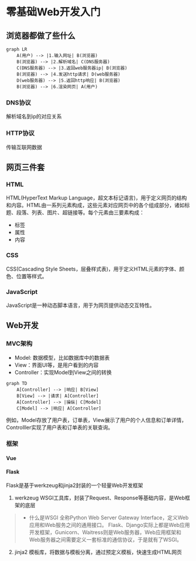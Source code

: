 # 零基础Web开发入门

## 浏览器都做了些什么
```mermaid
graph LR
    A(用户) --> |1.输入网址| B(浏览器)
    B(浏览器) --> |2.解析域名| C(DNS服务器)
    C(DNS服务器) --> |3.返回web服务器ip| B(浏览器)
    B(浏览器) --> |4.发送http请求| D(web服务器)
    D(web服务器) --> |5.返回http响应| B(浏览器)
    B(浏览器) --> |6.渲染网页| A(用户)
```
### DNS协议
解析域名到ip的对应关系

### HTTP协议
传输互联网数据


## 网页三件套
### HTML
HTML(HyperText Markup Language，超文本标记语言)，用于定义网页的结构和内容。HTML由一系列元素构成，这些元素对应网页中的各个组成部分，诸如标题、段落、列表、图片、超链接等。每个元素由三要素构成：
- 标签
- 属性
- 内容

### CSS
CSS(Cascading Style Sheets，层叠样式表)，用于定义HTML元素的字体、颜色、位置等样式。

### JavaScript
JavaScript是一种动态脚本语言，用于为网页提供动态交互特性。

## Web开发
### MVC架构
- Model: 数据模型，比如数据库中的数据表
- View：界面UI等，是用户看到的内容
- Controller：实现Model到View之间的转换
```mermaid
graph TD
    A[Controller] --> |响应| B[View]
    B[View] --> |请求| A[Controller]
    A[Controller] --> |操纵| C[Model]
    C[Model] --> |响应| A[Controller]
```
例如，Model存放了用户表，订单表，View展示了用户的个人信息和订单详情，Controlller实现了用户表和订单表的关联查询。

### 框架
#### Vue

#### Flask
Flask是基于werkzeug和jinja2封装的一个轻量Web开发框架
1. werkzeug
WSGI工具库，封装了Request、Response等基础内容，是Web框架的底层

> - 什么是WSGI
全称Python Web Server Gateway Interface，定义Web应用和Web服务之间的通用接口。
Flask、Django实际上都是Web应用开发框架，Gunicorn、Waitress则是Web服务器，Web应用框架和Web服务器之间需要定义一套标准的通信协议，于是就有了WSGI。

2. jinja2
模板库，将数据与模板分离，通过预定义模板，快速生成HTML网页
